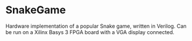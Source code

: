 # SnakeGame

Hardware implementation of a popular Snake game, written in Verilog.
Can be run on a Xilinx Basys 3 FPGA board with a VGA display connected.
